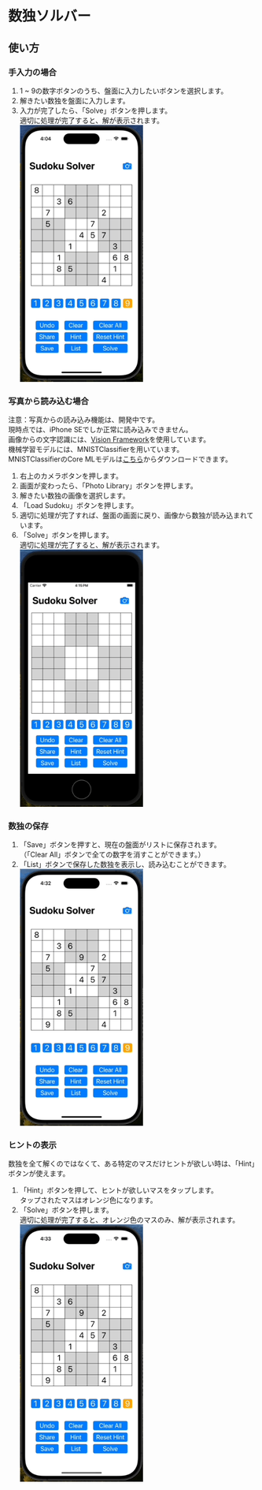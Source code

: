 # 数独ソルバー

## 使い方
### 手入力の場合
1. 1 ~ 9の数字ボタンのうち、盤面に入力したいボタンを選択します。<br>
2. 解きたい数独を盤面に入力します。<br>
3. 入力が完了したら、「Solve」ボタンを押します。<br>
適切に処理が完了すると、解が表示されます。<br>
<img width="250" src="ScreenShots/ScreenShot_1.gif"><br>

### 写真から読み込む場合
注意：写真からの読み込み機能は、開発中です。<br>
現時点では、iPhone SEでしか正常に読み込みできません。<br>
画像からの文字認識には、[Vision Framework](https://developer.apple.com/documentation/vision/)を使用しています。<br>
機械学習モデルには、MNISTClassifierを用いています。<br>
MNISTClassifierのCore MLモデルは[こちら](https://developer.apple.com/jp/machine-learning/models/)からダウンロードできます。<br>

1. 右上のカメラボタンを押します。<br>
2. 画面が変わったら、「Photo Library」ボタンを押します。<br>
3. 解きたい数独の画像を選択します。<br>
4. 「Load Sudoku」ボタンを押します。<br>
5. 適切に処理が完了すれば、盤面の画面に戻り、画像から数独が読み込まれています。<br>
6. 「Solve」ボタンを押します。<br>適切に処理が完了すると、解が表示されます。<br>
<img width="250" src="ScreenShots/ScreenShot_2.gif"><br>

### 数独の保存
1. 「Save」ボタンを押すと、現在の盤面がリストに保存されます。<br>
（「Clear All」ボタンで全ての数字を消すことができます。）<br>
2. 「List」ボタンで保存した数独を表示し、読み込むことができます。<br>
<img width="250" src="ScreenShots/ScreenShot_3.gif"><br>

### ヒントの表示
数独を全て解くのではなくて、ある特定のマスだけヒントが欲しい時は、「Hint」ボタンが使えます。
1. 「Hint」ボタンを押して、ヒントが欲しいマスをタップします。<br>タップされたマスはオレンジ色になります。<br>
2. 「Solve」ボタンを押します。<br>適切に処理が完了すると、オレンジ色のマスのみ、解が表示されます。<br>
<img width="250" src="ScreenShots/ScreenShot_4.gif"><br>